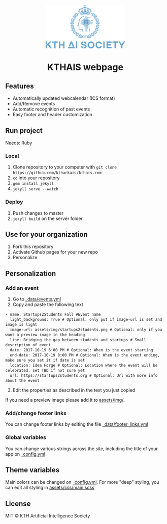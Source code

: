 <p align="center">
  <img alt="KTHAIS" src="assets/img/logo.png" width="250px"/>
</p>
<h1 align="center">KTHAIS webpage</h1>

## Features

- Automatically updated webcalendar (ICS format) 
- Add/Remove events
- Automatic recognition of past events
- Easy footer and header customization


## Run project

Needs: Ruby

### Local 

1. Clone repository to your computer with `git clone https://github.com/kthackais/kthais.com`
2. `cd` into your repository
3. `gem install jekyll`
4. `jekyll serve --watch`

### Deploy

1. Push changes to master
2. `jekyll build` on the server folder

## Use for your organization

1. Fork this repository
2. Activate Github pages for your new repo
3. Personalize

## Personalization

### Add an event

1. Go to [_data/events.yml](_data/events.yml)
2. Copy and paste the following text
```
- name: Startups2Students Fall #Event name
  light_background: True # Optional: only put if image-url is set and image is light
  image-url: assets/img/startups2students.png # Optional: only if you want a preview image in the heading
  line: Bridging the gap between students and startups # Small description of event
  date: 2017-10-19 6:00 PM # Optional: When is the event starting
  end-date: 2017-10-19 8:00 PM # Optional: When is the event ending, make sure you set it if date is set
  location: Idea Forge # Optional: Location where the event will be celebrated, set TBD if not sure yet
  url: https://startups2students.org # Optional: Url with more info about the event

```
3. Edit the properties as described in the text you just copied

If you need a preview image please add it to [assets/img/](assets/img/). 

### Add/change footer links

You can change footer links by editing the file  [_data/footer_links.yml](_data/footer_links.yml)

### Global variables

You can change various strings across the site, including the title of your app on [_config.yml](_config.yml)

## Theme variables

Main colors can be changed on [_config.yml](_config.yml). For more "deep" styling, you can edit all styling in [assets/css/main.scss](assets/css/main.scss)

## License

MIT © KTH Artificial Intelligence Society
